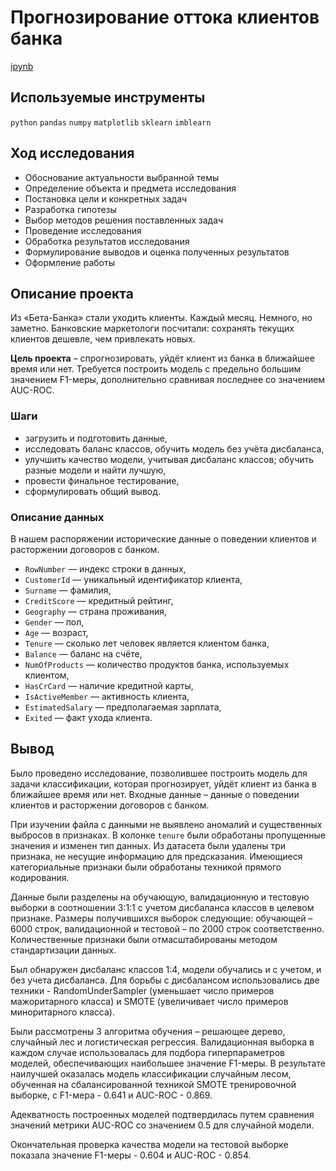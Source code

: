 # Прогнозирование оттока клиентов банка

[ipynb]()

## Используемые инструменты

`python` `pandas` `numpy` `matplotlib` `sklearn` `imblearn`

## Ход исследования

* Обоснование актуальности выбранной темы
* Определение объекта и предмета исследования
* Постановка цели и конкретных задач
* Разработка гипотезы
* Выбор методов решения поставленных задач
* Проведение исследования
* Обработка результатов исследования
* Формулирование выводов и оценка полученных результатов
* Оформление работы

## Описание проекта

Из «Бета-Банка» стали уходить клиенты. Каждый месяц. Немного, но заметно. Банковские маркетологи посчитали: сохранять текущих клиентов дешевле, чем привлекать новых. 

**Цель проекта** – спрогнозировать, уйдёт клиент из банка в ближайшее время или нет. Требуется построить модель с предельно большим значением F1-меры, дополнительно сравнивая последнее со значением AUC-ROC.

### Шаги

- загрузить и подготовить данные,
- исследовать баланс классов, обучить модель без учёта дисбаланса,
- улучшить качество модели, учитывая дисбаланс классов; обучить разные модели и найти лучшую,
- провести финальное тестирование,
- сформулировать общий вывод.

### Описание данных

В нашем распоряжении исторические данные о поведении клиентов и расторжении договоров с банком.

* `RowNumber` — индекс строки в данных,
* `CustomerId` — уникальный идентификатор клиента,
* `Surname` — фамилия,
* `CreditScore` — кредитный рейтинг,
* `Geography` — страна проживания,
* `Gender` — пол,
* `Age` — возраст,
* `Tenure` — сколько лет человек является клиентом банка,
* `Balance` — баланс на счёте,
* `NumOfProducts` — количество продуктов банка, используемых клиентом,
* `HasCrCard` — наличие кредитной карты,
* `IsActiveMember` — активность клиента,
* `EstimatedSalary` — предполагаемая зарплата,
* `Exited` — факт ухода клиента.

## Вывод

Было проведено исследование, позволившее построить модель для задачи классификации, которая прогнозирует, уйдёт клиент из банка в ближайшее время или нет. Входные данные – данные о поведении клиентов и расторжении договоров с банком.

При изучении файла с данными не выявлено аномалий и существенных выбросов в признаках. В колонке `tenure` были обработаны пропущенные значения и изменен тип данных. Из датасета были удалены три признака, не несущие информацию для предсказания. Имеющиеся категориальные признаки были обработаны техникой прямого кодирования. 

Данные были разделены на обучающую, валидационную и тестовую выборки в соотношении 3:1:1 с учетом дисбаланса классов в целевом признаке. Размеры получившихся выборок следующие: обучающей – 6000 строк, валидационной и тестовой – по 2000 строк соответственно. Количественные признаки были отмасштабированы методом стандартизации данных.

Был обнаружен дисбаланс классов 1:4, модели обучались и с учетом, и без учета дисбаланса. Для борьбы с дисбалансом использовались две техники - RandomUnderSampler (уменьшает число примеров мажоритарного класса) и SMOTE (увеличивает число примеров миноритарного класса).

Были рассмотрены 3 алгоритма обучения – решающее дерево, случайный лес и логистическая регрессия. Валидационная выборка в каждом случае использовалась для подбора гиперпараметров моделей, обеспечивающих наибольшее значение F1-меры. В результате наилучшей оказалась модель классификации случайным лесом, обученная на сбалансированной техникой SMOTE тренировочной выборке, с F1-мера - 0.641 и AUC-ROC - 0.869.

Адекватность построенных моделей подтвердилась путем сравнения значений метрики AUC-ROC со значением 0.5 для случайной модели.

Окончательная проверка качества модели на тестовой выборке показала значение F1-меры - 0.604 и AUC-ROC - 0.854.
